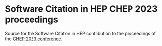 # Software Citation in HEP CHEP 2023 proceedings

Source for the Software Citation in HEP contribution to the proceedings of the [CHEP 2023 conference](https://indico.jlab.org/event/459/).

